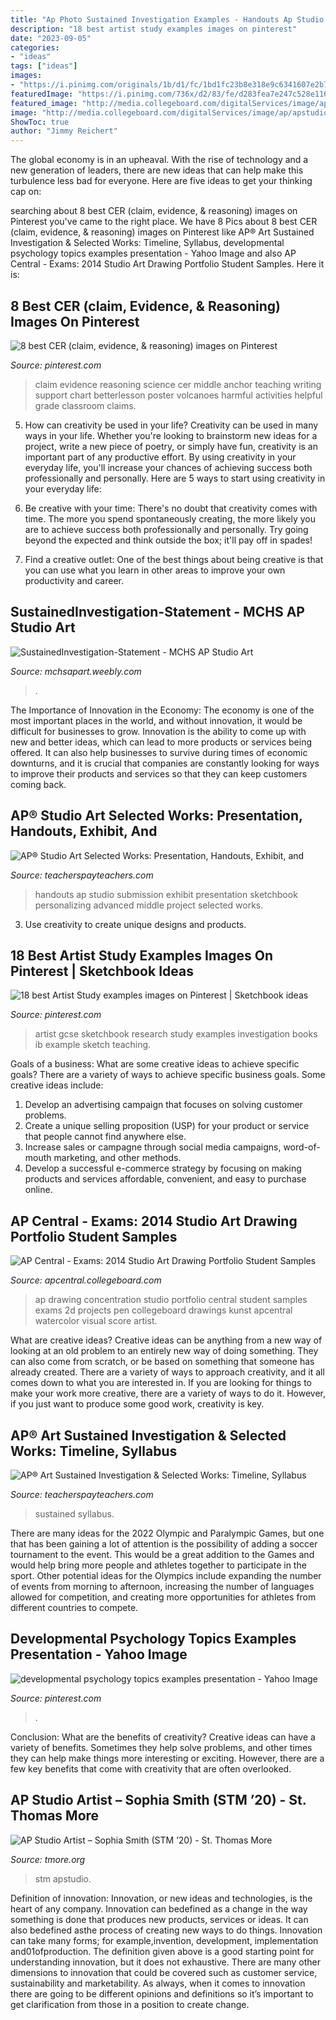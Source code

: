 ```yaml
---
title: "Ap Photo Sustained Investigation Examples - Handouts Ap Studio Submission Exhibit Presentation Sketchbook Personalizing Advanced Middle Project Selected Works"
description: "18 best artist study examples images on pinterest"
date: "2023-09-05"
categories:
- "ideas"
tags: ["ideas"]
images:
- "https://i.pinimg.com/originals/1b/d1/fc/1bd1fc23b8e318e9c6341607e2b733e3.png"
featuredImage: "https://i.pinimg.com/736x/d2/83/fe/d283fea7e247c528e1160d1bd222c420--teaching-art-investigations.jpg"
featured_image: "http://media.collegeboard.com/digitalServices/image/ap/apstudioart/Dr_C_6_Lee_3.jpg"
image: "http://media.collegeboard.com/digitalServices/image/ap/apstudioart/Dr_C_6_Lee_3.jpg"
ShowToc: true
author: "Jimmy Reichert"
---
```



The global economy is in an upheaval. With the rise of technology and a new generation of leaders, there are new ideas that can help make this turbulence less bad for everyone. Here are five ideas to get your thinking cap on: 

	

		
searching about 8 best CER (claim, evidence, &amp; reasoning) images on Pinterest you've came to the right place. We have 8 Pics about 8 best CER (claim, evidence, &amp; reasoning) images on Pinterest like AP® Art Sustained Investigation &amp; Selected Works: Timeline, Syllabus, developmental psychology topics examples presentation - Yahoo Image and also AP Central - Exams: 2014 Studio Art Drawing Portfolio Student Samples. Here it is:
		
    
## 8 Best CER (claim, Evidence, &amp; Reasoning) Images On Pinterest

<img loading=lazy src="https://i.pinimg.com/736x/26/24/70/2624701d56fe834ebf01eb20742cd8f7--claim-evidence-reasoning-science-ngss-middle-school.jpg" onerror="this.onerror=null;this.src='https://tse4.mm.bing.net/th?id=OIP.nPWOx_TYja4ShflbAgpOCAAAAA&amp;pid=15.1';" alt="8 best CER (claim, evidence, &amp; reasoning) images on Pinterest">

_Source: pinterest.com_

>claim evidence reasoning science cer middle anchor teaching writing support chart betterlesson poster volcanoes harmful activities helpful grade classroom claims. 

	

5. How can creativity be used in your life?
Creativity can be used in many ways in your life. Whether you're looking to brainstorm new ideas for a project, write a new piece of poetry, or simply have fun, creativity is an important part of any productive effort. By using creativity in your everyday life, you'll increase your chances of achieving success both professionally and personally. Here are 5 ways to start using creativity in your everyday life:
1. Be creative with your time: There's no doubt that creativity comes with time. The more you spend spontaneously creating, the more likely you are to achieve success both professionally and personally. Try going beyond the expected and think outside the box; it'll pay off in spades!

2. Find a creative outlet: One of the best things about being creative is that you can use what you learn in other areas to improve your own productivity and career.

    
## SustainedInvestigation-Statement - MCHS AP Studio Art

<img loading=lazy src="http://mchsapart.weebly.com/uploads/5/9/7/6/5976681/screen-shot-2018-12-12-at-5-16-19-pm.png" onerror="this.onerror=null;this.src='https://tse1.mm.bing.net/th?id=OIP.u58tqHJDwY-EpFQx6Xr_pQAAAA&amp;pid=15.1';" alt="SustainedInvestigation-Statement - MCHS AP Studio Art">

_Source: mchsapart.weebly.com_

>. 

	

The Importance of Innovation in the Economy:
The economy is one of the most important places in the world, and without innovation, it would be difficult for businesses to grow. Innovation is the ability to come up with new and better ideas, which can lead to more products or services being offered. It can also help businesses to survive during times of economic downturns, and it is crucial that companies are constantly looking for ways to improve their products and services so that they can keep customers coming back.

    
## AP® Studio Art Selected Works: Presentation, Handouts, Exhibit, And

<img loading=lazy src="https://ecdn.teacherspayteachers.com/thumbitem/AP-Art-Quality-Section-Presentation-Handouts-Exhibit-Submission-3847638-1595440462/original-3847638-3.jpg" onerror="this.onerror=null;this.src='https://tse2.mm.bing.net/th?id=OIP.2nKICBVNwajy_zJPrmCvAgAAAA&amp;pid=15.1';" alt="AP® Studio Art Selected Works: Presentation, Handouts, Exhibit, and">

_Source: teacherspayteachers.com_

>handouts ap studio submission exhibit presentation sketchbook personalizing advanced middle project selected works. 

	

3. Use creativity to create unique designs and products.

    
## 18 Best Artist Study Examples Images On Pinterest | Sketchbook Ideas

<img loading=lazy src="https://i.pinimg.com/736x/d2/83/fe/d283fea7e247c528e1160d1bd222c420--teaching-art-investigations.jpg" onerror="this.onerror=null;this.src='https://tse2.mm.bing.net/th?id=OIP.WbZycE1sOTYsTxCFPfJStQHaFj&amp;pid=15.1';" alt="18 best Artist Study examples images on Pinterest | Sketchbook ideas">

_Source: pinterest.com_

>artist gcse sketchbook research study examples investigation books ib example sketch teaching. 

	

Goals of a business: What are some creative ideas to achieve specific goals?
There are a variety of ways to achieve specific business goals. Some creative ideas include:
1. Develop an advertising campaign that focuses on solving customer problems.
2. Create a unique selling proposition (USP) for your product or service that people cannot find anywhere else.
3. Increase sales or campagne through social media campaigns, word-of-mouth marketing, and other methods. 
4. Develop a successful e-commerce strategy by focusing on making products and services affordable, convenient, and easy to purchase online.

    
## AP Central - Exams: 2014 Studio Art Drawing Portfolio Student Samples

<img loading=lazy src="http://media.collegeboard.com/digitalServices/image/ap/apstudioart/Dr_C_6_Lee_3.jpg" onerror="this.onerror=null;this.src='https://tse2.mm.bing.net/th?id=OIP.l0Q23c5D8y0xaMiLEXJyPAHaJj&amp;pid=15.1';" alt="AP Central - Exams: 2014 Studio Art Drawing Portfolio Student Samples">

_Source: apcentral.collegeboard.com_

>ap drawing concentration studio portfolio central student samples exams 2d projects pen collegeboard drawings kunst apcentral watercolor visual score artist. 

	

What are creative ideas?
Creative ideas can be anything from a new way of looking at an old problem to an entirely new way of doing something. They can also come from scratch, or be based on something that someone has already created. There are a variety of ways to approach creativity, and it all comes down to what you are interested in. If you are looking for things to make your work more creative, there are a variety of ways to do it. However, if you just want to produce some good work, creativity is key.

    
## AP® Art Sustained Investigation &amp; Selected Works: Timeline, Syllabus

<img loading=lazy src="https://ecdn.teacherspayteachers.com/thumbitem/AP-Art-Overview-for-Sustained-Investigation-and-Selected-Works-Timeline-More-4691972-1595440226/original-4691972-1.jpg" onerror="this.onerror=null;this.src='https://tse4.mm.bing.net/th?id=OIP.PWJIqK8nI2LswdPNXt8TEQAAAA&amp;pid=15.1';" alt="AP® Art Sustained Investigation &amp; Selected Works: Timeline, Syllabus">

_Source: teacherspayteachers.com_

>sustained syllabus. 

	

There are many ideas for the 2022 Olympic and Paralympic Games, but one that has been gaining a lot of attention is the possibility of adding a soccer tournament to the event. This would be a great addition to the Games and would help bring more people and athletes together to participate in the sport. Other potential ideas for the Olympics include expanding the number of events from morning to afternoon, increasing the number of languages allowed for competition, and creating more opportunities for athletes from different countries to compete.

    
## Developmental Psychology Topics Examples Presentation - Yahoo Image

<img loading=lazy src="https://i.pinimg.com/originals/1b/d1/fc/1bd1fc23b8e318e9c6341607e2b733e3.png" onerror="this.onerror=null;this.src='https://tse4.mm.bing.net/th?id=OIP.bNgd1LaE3vIGdIQXBHws-wHaKe&amp;pid=15.1';" alt="developmental psychology topics examples presentation - Yahoo Image">

_Source: pinterest.com_

>. 

	

Conclusion: What are the benefits of creativity?
Creative ideas can have a variety of benefits. Sometimes they help solve problems, and other times they can help make things more interesting or exciting. However, there are a few key benefits that come with creativity that are often overlooked.

    
## AP Studio Artist – Sophia Smith (STM ’20) - St. Thomas More

<img loading=lazy src="https://tmore.org/wp-content/uploads/headshot.jpg" onerror="this.onerror=null;this.src='https://tse1.mm.bing.net/th?id=OIP.Ksx1lVaBap9T7jhyUxfILwHaLG&amp;pid=15.1';" alt="AP Studio Artist – Sophia Smith (STM ’20) - St. Thomas More">

_Source: tmore.org_

>stm apstudio. 

	

Definition of innovation:
Innovation, or new ideas and technologies, is the heart of any company. Innovation can bedefined as a change in the way something is done that produces new products, services or ideas. It can also bedefined asthe process of creating new ways to do things. Innovation can take many forms; for example,invention, development, implementation and01ofproduction.
The definition given above is a good starting point for understanding innovation, but it does not exhaustive. There are many other dimensions to innovation that could be covered such as customer service, sustainability and marketability. As always, when it comes to innovation there are going to be different opinions and definitions so it’s important to get clarification from those in a position to create change.

